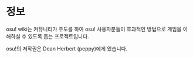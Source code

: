 # 정보

osu! wiki는 커뮤니티가 주도를 하여 osu! 사용자분들이 효과적인 방법으로 게임을 이해하실 수 있도록 돕는 프로젝트입니다.

osu!의 저작권은 Dean Herbert (peppy)에게 있습니다.
